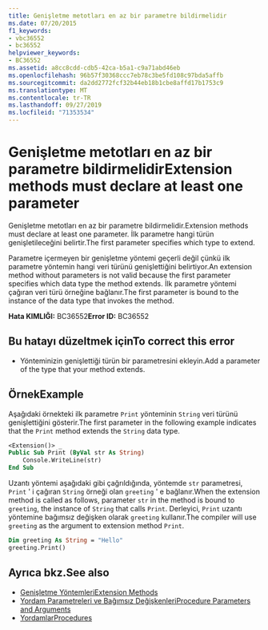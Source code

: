 ```yaml
---
title: Genişletme metotları en az bir parametre bildirmelidir
ms.date: 07/20/2015
f1_keywords:
- vbc36552
- bc36552
helpviewer_keywords:
- BC36552
ms.assetid: a8cc8cdd-cdb5-42ca-b5a1-c9a71abd46eb
ms.openlocfilehash: 96b57f30368ccc7eb78c3be5fd108c97bda5affb
ms.sourcegitcommit: da2dd2772fcf32b44eb18b1cbe8affd17b1753c9
ms.translationtype: MT
ms.contentlocale: tr-TR
ms.lasthandoff: 09/27/2019
ms.locfileid: "71353534"
---
```

# <a name="extension-methods-must-declare-at-least-one-parameter"></a><span data-ttu-id="c764b-102">Genişletme metotları en az bir parametre bildirmelidir</span><span class="sxs-lookup"><span data-stu-id="c764b-102">Extension methods must declare at least one parameter</span></span>
<span data-ttu-id="c764b-103">Genişletme metotları en az bir parametre bildirmelidir.</span><span class="sxs-lookup"><span data-stu-id="c764b-103">Extension methods must declare at least one parameter.</span></span> <span data-ttu-id="c764b-104">İlk parametre hangi türün genişletileceğini belirtir.</span><span class="sxs-lookup"><span data-stu-id="c764b-104">The first parameter specifies which type to extend.</span></span>  
  
 <span data-ttu-id="c764b-105">Parametre içermeyen bir genişletme yöntemi geçerli değil çünkü ilk parametre yöntemin hangi veri türünü genişlettiğini belirtiyor.</span><span class="sxs-lookup"><span data-stu-id="c764b-105">An extension method without parameters is not valid because the first parameter specifies which data type the method extends.</span></span> <span data-ttu-id="c764b-106">İlk parametre yöntemi çağıran veri türü örneğine bağlanır.</span><span class="sxs-lookup"><span data-stu-id="c764b-106">The first parameter is bound to the instance of the data type that invokes the method.</span></span>  
  
 <span data-ttu-id="c764b-107">**Hata KIMLIĞI:** BC36552</span><span class="sxs-lookup"><span data-stu-id="c764b-107">**Error ID:** BC36552</span></span>  
  
## <a name="to-correct-this-error"></a><span data-ttu-id="c764b-108">Bu hatayı düzeltmek için</span><span class="sxs-lookup"><span data-stu-id="c764b-108">To correct this error</span></span>  
  
- <span data-ttu-id="c764b-109">Yönteminizin genişlettiği türün bir parametresini ekleyin.</span><span class="sxs-lookup"><span data-stu-id="c764b-109">Add a parameter of the type that your method extends.</span></span>  
  
## <a name="example"></a><span data-ttu-id="c764b-110">Örnek</span><span class="sxs-lookup"><span data-stu-id="c764b-110">Example</span></span>  
 <span data-ttu-id="c764b-111">Aşağıdaki örnekteki ilk parametre `Print` yönteminin `String` veri türünü genişlettiğini gösterir.</span><span class="sxs-lookup"><span data-stu-id="c764b-111">The first parameter in the following example indicates that the `Print` method extends the `String` data type.</span></span>  
  
```vb  
<Extension()> _  
Public Sub Print (ByVal str As String)  
    Console.WriteLine(str)  
End Sub  
```  
  
 <span data-ttu-id="c764b-112">Uzantı yöntemi aşağıdaki gibi çağrıldığında, yöntemde `str` parametresi, `Print` ' i çağıran `String` örneği olan `greeting` ' e bağlanır.</span><span class="sxs-lookup"><span data-stu-id="c764b-112">When the extension method is called as follows, parameter `str` in the method is bound to `greeting`, the instance of `String` that calls `Print`.</span></span> <span data-ttu-id="c764b-113">Derleyici, `Print` uzantı yöntemine bağımsız değişken olarak `greeting` kullanır.</span><span class="sxs-lookup"><span data-stu-id="c764b-113">The compiler will use `greeting` as the argument to extension method `Print`.</span></span>  
  
```vb  
Dim greeting As String = "Hello"  
greeting.Print()  
```  
  
## <a name="see-also"></a><span data-ttu-id="c764b-114">Ayrıca bkz.</span><span class="sxs-lookup"><span data-stu-id="c764b-114">See also</span></span>

- [<span data-ttu-id="c764b-115">Genişletme Yöntemleri</span><span class="sxs-lookup"><span data-stu-id="c764b-115">Extension Methods</span></span>](../../visual-basic/programming-guide/language-features/procedures/extension-methods.md)
- [<span data-ttu-id="c764b-116">Yordam Parametreleri ve Bağımsız Değişkenleri</span><span class="sxs-lookup"><span data-stu-id="c764b-116">Procedure Parameters and Arguments</span></span>](../../visual-basic/programming-guide/language-features/procedures/procedure-parameters-and-arguments.md)
- [<span data-ttu-id="c764b-117">Yordamlar</span><span class="sxs-lookup"><span data-stu-id="c764b-117">Procedures</span></span>](../../visual-basic/programming-guide/language-features/procedures/index.md)
